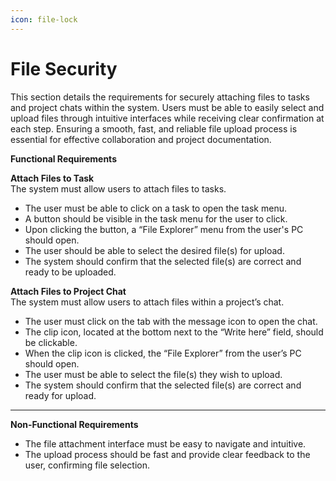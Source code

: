 ```yaml
---
icon: file-lock
---
```


# File Security

This section details the requirements for securely attaching files to tasks and project chats within the system. Users must be able to easily select and upload files through intuitive interfaces while receiving clear confirmation at each step. Ensuring a smooth, fast, and reliable file upload process is essential for effective collaboration and project documentation.

**Functional Requirements**

**Attach Files to Task**\
The system must allow users to attach files to tasks.

* The user must be able to click on a task to open the task menu.
* A button should be visible in the task menu for the user to click.
* Upon clicking the button, a “File Explorer” menu from the user's PC should open.
* The user should be able to select the desired file(s) for upload.
* The system should confirm that the selected file(s) are correct and ready to be uploaded.

**Attach Files to Project Chat**\
The system must allow users to attach files within a project’s chat.

* The user must click on the tab with the message icon to open the chat.
* The clip icon, located at the bottom next to the “Write here” field, should be clickable.
* When the clip icon is clicked, the “File Explorer” from the user’s PC should open.
* The user must be able to select the file(s) they wish to upload.
* The system should confirm that the selected file(s) are correct and ready for upload.

***

**Non-Functional Requirements**

* The file attachment interface must be easy to navigate and intuitive.
* The upload process should be fast and provide clear feedback to the user, confirming file selection.
